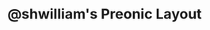 ---
layout: layouts/keymapdb_entry.njk
OS: []
keymap_author: shwilliam
firmware: QMK
hasHomeRowMods: False
hasLetterOnThumb: False
hasVerticalCombos: False
thumb: https://user-images.githubusercontent.com/38357771/84585088-dc536380-adc0-11ea-8378-6fb8ffbc6a8d.png
imageDate: idk
keyCount: 60
keyboard: Preonic
languages: ['English']
layerCount: 4
title: "@shwilliam's Preonic Layout"
split: False
stagger: ortholinear
summary: 
url: https://github.com/shwilliam/qmk_firmware/tree/master/keyboards/preonic/keymaps/shwilliam
writeup: https://github.com/shwilliam/qmk_firmware/tree/master/keyboards/preonic/keymaps/shwilliam/readme.md
---